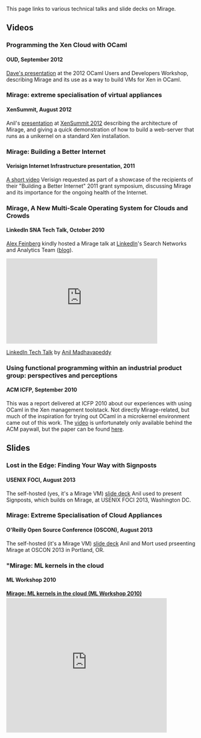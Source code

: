 This page links to various technical talks and slide decks on Mirage.

## Videos

### Programming the Xen Cloud with OCaml
#### OUD, September 2012

[Dave's presentation](http://www.youtube.com/watch?v=dJlHBS7sP_c&feature=plcp) at the 2012 OCaml Users and Developers Workshop, describing Mirage and its use as a way to build VMs for Xen in OCaml.

### Mirage: extreme specialisation of virtual appliances
#### XenSummit, August 2012 

Anil's [presentation](http://vimeo.com/57412215) at [XenSummit 2012](http://www-archive.xenproject.org/xensummit/xs12na_talks/M10b.html) describing the architecture of Mirage, and giving a quick demonstration of how to build a web-server that runs as a unikernel on a standard Xen installation.


### Mirage: Building a Better Internet
#### Verisign Internet Infrastructure presentation, 2011 

[A short video](http://www.youtube.com/watch?v=5-4lbyD_Fvw&feature=player_detailpage&t=79) Verisign requested as part of a showcase of the
recipients of their "Building a Better Internet" 2011 grant symposium, discussing Mirage and its importance for the ongoing health of the Internet.


### Mirage, A New Multi-Scale Operating System for Clouds and Crowds
#### LinkedIn SNA Tech Talk, October 2010

[Alex Feinberg](http://twitter.com/strlen) kindly hosted a Mirage talk at [LinkedIn](http://linkedin.com)'s Search Networks and Analytics Team ([blog](http://sna-projects.com/blog/2010/10/mirage/)).

<iframe src="http://player.vimeo.com/video/16189862" width="400" height="225" frameborder="0">&nbsp; </iframe>
<p><a href="http://vimeo.com/16189862">LinkedIn Tech Talk</a> by <a href="http://anil.recoil.org/">Anil Madhavapeddy</a></p>


### Using functional programming within an industrial product group: perspectives and perceptions
#### ACM ICFP, September 2010

This was a report delivered at ICFP 2010 about our experiences with using OCaml in the Xen management toolstack. Not directly Mirage-related, but much of the inspiration for trying out OCaml in a microkernel environment came out of this work. The [video](http://portal.acm.org/citation.cfm?id=1863557) is unfortunately only available behind the ACM paywall, but the paper can be found [here](/wiki/papers).


## Slides

### Lost in the Edge: Finding Your Way with Signposts
#### USENIX FOCI, August 2013

The self-hosted (yes, it's a Mirage VM) [slide deck](http://decks.openmirage.org/foci13/) Anil used to present Signposts, which builds on Mirage, at USENIX FOCI 2013, Washington DC.

### **Mirage**: Extreme Specialisation of Cloud Appliances
#### O'Reilly Open Source Conference (OSCON), August 2013

The self-hosted (it's a Mirage VM) [slide deck](http://decks.openmirage.org/oscon13/) Anil and Mort used prseenting Mirage at OSCON 2013 in Portland, OR.

### "Mirage: ML kernels in the cloud
#### ML Workshop 2010

<div style="width:425px" id="__ss_5291651"> <strong style="display:block;margin:12px 0 4px"><a href="http://www.slideshare.net/AnilMadhavapeddy/mirage-ml-kernels-in-the-cloud-ml-workshop-2010" title="Mirage: ML kernels in the cloud (ML Workshop 2010)">Mirage: ML kernels in the cloud (ML Workshop 2010)</a></strong> <iframe src="http://www.slideshare.net/slideshow/embed_code/5291651?rel=0" width="425" height="355" frameborder="0" marginwidth="0" marginheight="0" scrolling="no">&nbsp; </iframe></div>
